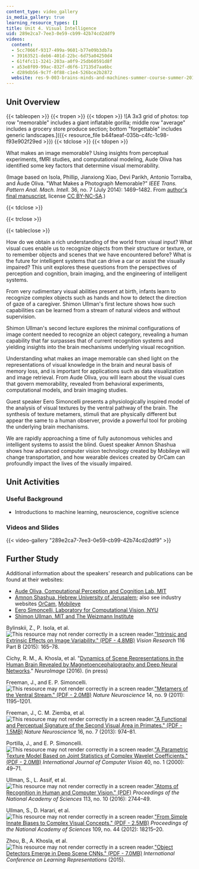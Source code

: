 ```yaml
---
content_type: video_gallery
is_media_gallery: true
learning_resource_types: []
title: Unit 4. Visual Intelligence
uid: 289e2ca7-7ee3-0e59-cb99-42b74cd2ddf9
videos:
  content:
  - 5cc7066f-9317-499a-9601-b77e09b3db7a
  - 39163521-deb6-401d-22bc-6d75a04250d4
  - 61f4fc11-3241-203a-a0f9-25db60591d8f
  - a53e8f09-99ac-832f-d6f6-17135d7aa6bc
  - d289db56-9c7f-0f88-c1e4-526bce2b2872
  website: res-9-003-brains-minds-and-machines-summer-course-summer-2015
---
```


Unit Overview
-------------

{{< tableopen >}}
{{< tropen >}}
{{< tdopen >}}
![A 3x3 grid of photos: top row "memorable" includes a giant inflatable gorilla; middle row "average" includes a grocery store produce section; bottom "forgettable" includes generic landscapes.]({{< resource_file b44faeaf-035b-c4fc-1c98-f93e902f29ed >}})
{{< tdclose >}}
{{< tdopen >}}


What makes an image memorable? Using insights from perceptual experiments, fMRI studies, and computational modeling, Aude Oliva has identified some key factors that determine visual memorability.

(Image based on Isola, Phillip, Jianxiong Xiao, Devi Parikh, Antonio Torralba, and Aude Oliva. "What Makes a Photograph Memorable?" _IEEE Trans. Pattern Anal. Mach. Intell_. 36, no. 7 (July 2014): 1469–1482. From [author's final manuscript](https://dspace.mit.edu/handle/1721.1/90984), license [CC BY-NC-SA](http://creativecommons.org/licenses/by-nc-sa/4.0/).)


{{< tdclose >}}

{{< trclose >}}

{{< tableclose >}}

How do we obtain a rich understanding of the world from visual input? What visual cues enable us to recognize objects from their structure or texture, or to remember objects and scenes that we have encountered before? What is the future for intelligent systems that can drive a car or assist the visually impaired? This unit explores these questions from the perspectives of perception and cognition, brain imaging, and the engineering of intelligent systems.

From very rudimentary visual abilities present at birth, infants learn to recognize complex objects such as hands and how to detect the direction of gaze of a caregiver. Shimon Ullman's first lecture shows how such capabilities can be learned from a stream of natural videos and without supervision.

Shimon Ullman's second lecture explores the minimal configurations of image content needed to recognize an object category, revealing a human capability that far surpasses that of current recognition systems and yielding insights into the brain mechanisms underlying visual recognition.

Understanding what makes an image memorable can shed light on the representations of visual knowledge in the brain and neural basis of memory loss, and is important for applications such as data visualization and image retrieval. From Aude Oliva, you will learn about the visual cues that govern memorability, revealed from behavioral experiments, computational models, and brain imaging studies.

Guest speaker Eero Simoncelli presents a physiologically inspired model of the analysis of visual textures by the ventral pathway of the brain. The synthesis of texture metamers, stimuli that are physically different but appear the same to a human observer, provide a powerful tool for probing the underlying brain mechanisms.

We are rapidly approaching a time of fully autonomous vehicles and intelligent systems to assist the blind. Guest speaker Amnon Shashua shows how advanced computer vision technology created by Mobileye will change transportation, and how wearable devices created by OrCam can profoundly impact the lives of the visually impaired.

Unit Activities
---------------

### Useful Background

*   Introductions to machine learning, neuroscience, cognitive science

### Videos and Slides

{{< video-gallery "289e2ca7-7ee3-0e59-cb99-42b74cd2ddf9" >}}


Further Study
-------------

Additional information about the speakers' research and publications can be found at their websites:

*   [Aude Oliva, Computational Perception and Cognition Lab, MIT](http://cvcl.mit.edu/Aude.htm)
*   [Amnon Shashua, Hebrew University of Jerusalem](http://www.cs.huji.ac.il/~shashua/); also see industry websites [OrCam](https://www.orcam.com), [Mobileye](https://www.mobileye.com/)
*   [Eero Simoncelli, Laboratory for Computational Vision, NYU](http://www.cns.nyu.edu/~lcv/)
*   [Shimon Ullman, MIT and The Weizmann Institute](http://www.wisdom.weizmann.ac.il/~shimon/)

Bylinskii, Z., P. Isola, et al. ![This resource may not render correctly in a screen reader.](/images/inacessible.gif)["Intrinsic and Extrinsic Effects on Image Variability." (PDF - 4.8MB)](http://web.mit.edu/zoya/www/docs/figrimProof.pdf) _Vision Research_ 116 Part B (2015): 165–78.

Cichy, R. M., A. Khosla, et al. "[Dynamics of Scene Representations in the Human Brain Revealed by Magnetoencephalography and Deep Neural Networks](http://dx.doi.org/10.1016/j.neuroimage.2016.03.063)." _NeuroImage_ (2016). (in press)

Freeman, J., and E. P. Simoncelli. ![This resource may not render correctly in a screen reader.](/images/inacessible.gif)["Metamers of the Ventral Stream." (PDF - 2.0MB)](http://www.cns.nyu.edu/pub/eero/freeman10-reprint.pdf) _Nature Neuroscience_ 14, no. 9 (2011): 1195–1201.

Freeman, J., C. M. Ziemba, et al. ![This resource may not render correctly in a screen reader.](/images/inacessible.gif)["A Functional and Perceptual Signature of the Second Visual Area in Primates." (PDF - 1.5MB)](http://www.cns.nyu.edu/pub/lcv/freeman13-reprint.pdf) _Nature Neuroscience_ 16, no. 7 (2013): 974–81.

Portilla, J., and E. P. Simoncelli. ![This resource may not render correctly in a screen reader.](/images/inacessible.gif)["A Parametric Texture Model Based on Joint Statistics of Complex Wavelet Coefficients." (PDF - 2.0MB)](http://www.cns.nyu.edu/pub/eero/portilla99-reprint.pdf) _International Journal of Computer Vision_ 40, no. 1 (2000): 49–71.

Ullman, S., L. Assif, et al. ![This resource may not render correctly in a screen reader.](/images/inacessible.gif)["Atoms of Recognition in Human and Computer Vision." (PDF)](http://www.pnas.org/content/113/10/2744.full.pdf) _Proceedings of the National Academy of Sciences_ 113, no. 10 (2016): 2744–49.

Ullman, S., D. Harari, et al. ![This resource may not render correctly in a screen reader.](/images/inacessible.gif)["From Simple Innate Biases to Complex Visual Concepts." (PDF - 2.5MB)](http://cs.wellesley.edu/~vision/papers/Ullman_PNAS_2012_with_SI.pdf) _Proceedings of the National Academy of Sciences_ 109, no. 44 (2012): 18215–20.

Zhou, B., A. Khosla, et al. ![This resource may not render correctly in a screen reader.](/images/inacessible.gif)["Object Detectors Emerge in Deep Scene CNNs." (PDF - 7.0MB)](http://arxiv.org/pdf/1412.6856.pdf) _International Conference on Learning Representations_ (2015).